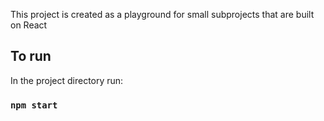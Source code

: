 This project is created as a playground for small subprojects that are built on React

## To run

In the project directory run:

### `npm start`
